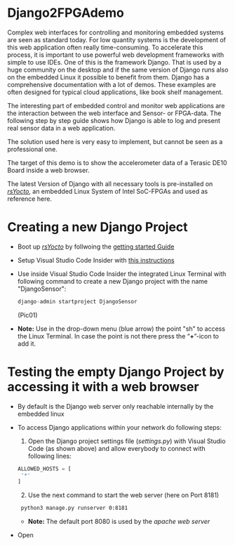 # Django2FPGAdemo

Complex web interfaces for controlling and monitoring embedded systems are seen as standard today. For low quantity systems is the development of this web application often really time-consuming.
To accelerate this process, it is important to use powerful web development frameworks with simple to use IDEs. One of this is the framework Django. That is used by a huge community on the desktop and if the same version of Django runs also on the embedded Linux it possible to benefit from them. Django has a comprehensive documentation with a lot of demos. These examples are often designed for typical cloud applications, like book shelf management.

The interesting part of embedded control and monitor web applications are the interaction between the web interface and Sensor- or FPGA-data. 
The following step by step guide shows how Django is able to log and present real sensor data in a web application. 

The solution used here is very easy to implement, but cannot be seen as a professional one.

The target of this demo is to show the accelerometer data of a Terasic DE10 Board inside a web browser.

The latest Version of Django with all necessary tools is pre-installed on [*rsYocto*](https://github.com/robseb/rsyocto), an embedded Linux System of Intel SoC-FPGAs and used as reference here.  


# Creating a new Django Project

* Boot up [*rsYocto*](https://github.com/robseb/rsyocto) by follwoing the [getting started Guide](https://github.com/robseb/rsyocto/blob/rsYocto-1.03/doc/guides/1_Booting.md)
* Setup Visual Studio Code Insider with [this instructions](https://github.com/robseb/rsyocto/blob/rsYocto-1.03/doc/guides/4_Python.md)
* Use inside Visual Studio Code Insider the integrated Linux Terminal with following command to create a new Django project with the name "DjangoSensor":
  ````python
  django-admin startproject DjangoSensor
  ````
  (Pic01)
 
 * **Note:** Use in the drop-down menu (blue arrow) the point "sh" to access the Linux Terminal. In case the point is not there press the “**+**”-icon to add it. 
 
# Testing the empty Django Project by accessing it with a web browser

* By default is the Django web server only reachable internally by the embedded linux
* To access Django applications within your network do following steps:
  1. Open the Django project settings file  (*settings.py*) with Visual Studio Code (as shown above) and allow everybody to connect with following lines:
    ````python
    ALLOWED_HOSTS = [
     '*'
   ]
   ````
  2. Use the next command to start the web server (here on Port 8181)
  ````bash
   python3 manage.py runserver 0:8181
  ````
  * **Note:** The default port 8080 is used by the *apache web server*
  
* Open  
 
